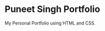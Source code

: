 #                                                                            Puneet Singh Portfolio
My Personal Portfolio using HTML and CSS. 
